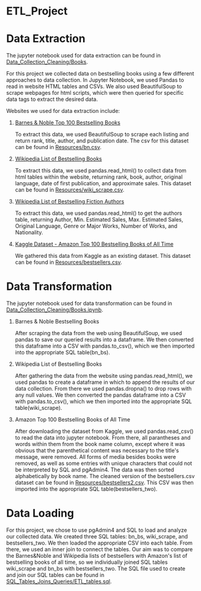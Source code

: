 # ETL_Project

# Data Extraction

The jupyter notebook used for data extraction can be found in [Data_Collection_Cleaning/Books](Data_Collection_Cleaning/Books.ipynb).

For this project we collected data on bestselling books using a few different approaches to data collection. In Jupyter Notebook, we used Pandas to read in website HTML tables and CSVs. We also used BeautifulSoup to scrape webpages for html scripts, which were then queried for specific data tags to extract the desired data.

Websites we used for data extraction include:

1. [Barnes & Noble Top 100 Bestselling Books](https://www.barnesandnoble.com/b/books/_/N-1fZ29Z8q8?Nrpp=20&page=) 

      To extract this data, we used BeautifulSoup to scrape each listing and return rank, title, author, and publication date. The csv for this dataset can be found in [Resources/bn.csv](Resources/bn.csv).
    
2. [Wikipedia List of Bestselling Books](https://en.wikipedia.org/wiki/List_of_best-selling_books)

      To extract this data, we used pandas.read_html() to collect data from html tables within the website, returning rank, book, author, original language, date of first publication, and approximate sales. This dataset can be found in [Resources/wiki_scrape.csv](Resources/wiki_scrape.csv).
      
3. [Wikipedia List of Bestselling Fiction Authors](https://en.wikipedia.org/wiki/List_of_best-selling_fiction_authors)

      To extract this data, we used pandas.read_html() to get the authors table, returning Author, Min. Estimated Sales, Max. Estimated Sales, Original Language, Genre or Major Works, Number of Works, and Nationality.
    
4. [Kaggle Dataset - Amazon Top 100 Bestselling Books of All Time](https://www.kaggle.com/ricardomendozavillar/amazon-top-100-bestselling-books-1995-2020)

      We gathered this data from Kaggle as an existing dataset. This dataset can be found in [Resources/bestsellers.csv](Resources/bestsellers.csv).

# Data Transformation

The jupyter notebook used for data transformation can be found in [Data_Collection_Cleaning/Books.ipynb](Data_Collection_Cleaning/Books.ipynb).

1. Barnes & Noble Bestselling Books

      After scraping the data from the web using BeautifulSoup, we used pandas to save our queried results into a dataframe. We then converted this dataframe into a CSV with pandas.to_csv(), which we then imported into the appropriate SQL table(bn_bs). 
      
2. Wikipedia List of Bestselling Books
      
      After gathering the data from the website using pandas.read_html(), we used pandas to create a dataframe in which to append the results of our data collection. From there we used pandas.dropna() to drop rows with any null values. We then converted the pandas dataframe into a CSV with pandas.to_csv(), which we then imported into the appropriate SQL table(wiki_scrape).
      
3. Amazon Top 100 Bestselling Books of All Time
      
      After downloading the dataset from Kaggle, we used pandas.read_csv() to read the data into jupyter notebook. From there, all parantheses and words within them from the book name column, except where it was obvious that the parenthetical content was necessary to the title's message, were removed. All forms of media besides books were removed, as well as some entries with unique characters that could not be interpreted by SQL and pgAdmin4. The data was then sorted alphabetically by book name. The cleaned version of the bestsellers.csv dataset can be found in [Resources/bestsellers2.csv](Resources/bestsellers2.csv). This CSV was then imported into the appropriate SQL table(bestsellers_two).
      
      
# Data Loading

For this project, we chose to use pgAdmin4 and SQL to load and analyze our collected data. We created three SQL tables: bn_bs, wiki_scrape, and bestsellers_two. We then loaded the appropriate CSV into each table. From there, we used an inner join to connect the tables. Our aim was to compare the Barnes&Noble and Wikipedia lists of bestsellers with Amazon's list of bestselling books of all time, so we individually joined SQL tables wiki_scrape and bn_bs with bestsellers_two. The SQL file used to create and join our SQL tables can be found in [SQL_Tables_Joins_Queries/ETL_tables.sql](SQL_Tables_Joins_Queries/ETL_tables.sql). 
